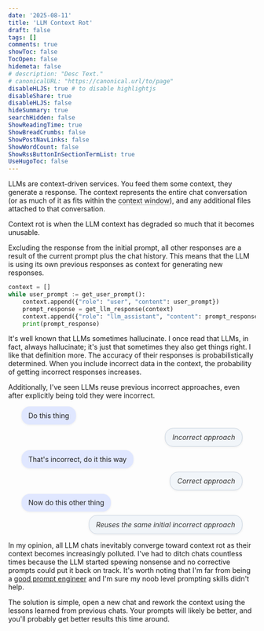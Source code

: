 ```yaml
---
date: '2025-08-11'
title: 'LLM Context Rot'
draft: false
tags: []
comments: true
showToc: false
TocOpen: false
hidemeta: false
# description: "Desc Text."
# canonicalURL: "https://canonical.url/to/page"
disableHLJS: true # to disable highlightjs
disableShare: true
disableHLJS: false
hideSummary: true
searchHidden: false
ShowReadingTime: true
ShowBreadCrumbs: false
ShowPostNavLinks: false
ShowWordCount: false
ShowRssButtonInSectionTermList: true
UseHugoToc: false
---
```


LLMs are context-driven services. You feed them some context, they generate a response. The context represents the entire chat conversation (or as much of it as fits within the
<span class="fancy-tooltip" style="position:relative;cursor:pointer;border-bottom:1px dotted #888;">context window<span class="fancy-tooltip-text" style="
    display:inline-block;
    visibility:hidden;
    opacity:0;
    transition:opacity 0.5s;
    position:absolute;
    left:50%;
    transform:translateX(-50%);
    bottom:125%;
    background:#333;
    color:#fff;
    padding:6px 10px;
    border-radius:4px;
    white-space:nowrap;
    z-index:10;
    font-size:0.95em;
    pointer-events:none;
  "> The maximum number of tokens it can process at once</span></span>), and any additional files attached to that conversation.

  Context rot is when the LLM context has degraded so much that it becomes unusable.

<style>
.fancy-tooltip:hover > .fancy-tooltip-text {
  visibility: visible !important;
  opacity: 1 !important;
  pointer-events: auto !important;
  transition-delay: 0s, 0s;
}
.fancy-tooltip > .fancy-tooltip-text {
  transition: opacity 0.5s;
  transition-delay: 0s, 0.5s;
}
</style>

Excluding the response from the initial prompt, all other responses are a result of the current prompt plus the chat history. This means that the LLM is using its own previous responses as context for generating new responses.


```python
context = []
while user_prompt := get_user_prompt():
    context.append({"role": "user", "content": user_prompt})
    prompt_response = get_llm_response(context)
    context.append({"role": "llm_assistant", "content": prompt_response})
    print(prompt_response)
```

It's well known that LLMs sometimes hallucinate. I once read that LLMs, in fact, always hallucinate; it's just that sometimes they also get things right. I like that definition more. The accuracy of their responses is probabilistically determined. When you include incorrect data in the context, the probability of getting incorrect responses increases.

Additionally, I've seen LLMs reuse previous incorrect approaches, even after explicitly being told they were incorrect.

<div class="chat-list">
  <div class="chat-bubble user">Do this thing</div>
  <div class="chat-bubble assistant"><i>Incorrect approach</i></div>
  <div class="chat-bubble user">That's incorrect, do it this way</div>
  <div class="chat-bubble assistant"><i>Correct approach</i></div>
  <div class="chat-bubble user">Now do this other thing</div>
  <div class="chat-bubble assistant"><i>Reuses the same initial incorrect approach</i></div>
</div>

<style>
.chat-list {
  display: flex;
  flex-direction: column;
  gap: 0.5em;
  margin: 1em auto;
  max-width: 450px;
  align-items: stretch;
}
.chat-bubble {
  max-width: 90%;
  padding: 0.6em 1em;
  border-radius: 1.2em;
  font-size: 1em;
  line-height: 1.4;
  box-shadow: 0 1px 4px rgba(0,0,0,0.07);
  word-break: break-word;
}
.chat-bubble.user {
  align-self: flex-start;
  background: #e0e7ff;
  color: #222;
}
.chat-bubble.assistant {
  align-self: flex-end;
  background: #f1f5f9;
  color: #333;
  border: 1px solid #cbd5e1;
}
</style>

<style>
@media (prefers-color-scheme: dark) {
  .chat-bubble.user {
    background: rgb(65, 66, 72);
    color: #f4f4f5;
  }
  .chat-bubble.assistant {
    background: rgb(40, 41, 46);
    color: #e0e0e0;
    border: 1px solid rgb(55, 56, 62);
  }
}
</style>

In my opinion, all LLM chats inevitably converge toward context rot as their context becomes increasingly polluted. I've had to ditch chats countless times because the LLM started spewing nonsense and no corrective prompts could put it back on track. It's worth noting that I'm far from being a [good prompt engineer](https://addyo.substack.com/p/the-prompt-engineering-playbook-for) and I'm sure my noob level prompting skills didn't help.

The solution is simple, open a new chat and rework the context using the lessons learned from previous chats. Your prompts will likely be better, and you'll probably get better results this time around.

